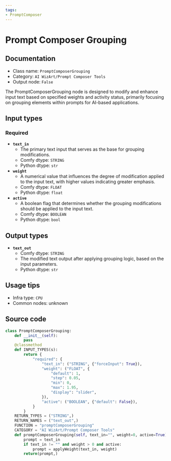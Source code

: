 ```yaml
---
tags:
- PromptComposer
---
```


# Prompt Composer Grouping
## Documentation
- Class name: `PromptComposerGrouping`
- Category: `AI WizArt/Prompt Composer Tools`
- Output node: `False`

The PromptComposerGrouping node is designed to modify and enhance input text based on specified weights and activity status, primarily focusing on grouping elements within prompts for AI-based applications.
## Input types
### Required
- **`text_in`**
    - The primary text input that serves as the base for grouping modifications.
    - Comfy dtype: `STRING`
    - Python dtype: `str`
- **`weight`**
    - A numerical value that influences the degree of modification applied to the input text, with higher values indicating greater emphasis.
    - Comfy dtype: `FLOAT`
    - Python dtype: `float`
- **`active`**
    - A boolean flag that determines whether the grouping modifications should be applied to the input text.
    - Comfy dtype: `BOOLEAN`
    - Python dtype: `bool`
## Output types
- **`text_out`**
    - Comfy dtype: `STRING`
    - The modified text output after applying grouping logic, based on the input parameters.
    - Python dtype: `str`
## Usage tips
- Infra type: `CPU`
- Common nodes: unknown


## Source code
```python
class PromptComposerGrouping:
    def __init__(self):
        pass
    @classmethod
    def INPUT_TYPES(s):
        return {
            "required": {
                "text_in": ("STRING", {"forceInput": True}),
                "weight": ("FLOAT", {
                    "default": 1,
                    "step": 0.05,
                    "min": 0,
                    "max": 1.95,
                    "display": "slider",
                }),
                "active": ("BOOLEAN", {"default": False}),
            }
        }
    RETURN_TYPES = ("STRING",)
    RETURN_NAMES = ("text_out",)
    FUNCTION = "promptComposerGrouping"
    CATEGORY = "AI WizArt/Prompt Composer Tools"
    def promptComposerGrouping(self, text_in="", weight=0, active=True):
        prompt = text_in
        if text_in != "" and weight > 0 and active:
            prompt = applyWeight(text_in, weight)
        return(prompt,)

```

